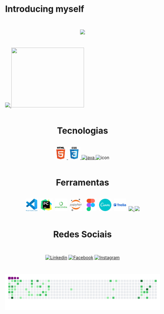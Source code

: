 # Introducing myself
<h1 align="center">  
  <a href="https://git.io/typing-svg">
    <img src="https://readme-typing-svg.herokuapp.com/?lines=Hello+World+!+👋;Nice+to+see+you!;I+am+Jessica+!;Developer+Student+SI;Welcome+to+my+page!;💻&center=true&size=30">
  </a>
</h1>
<div><br/>
  <a href="https://github.com/JesskaBasilio">
    <img src="https://github-readme-stats.vercel.app/api?username=JesskaBasilio&count_private=true&include_all_commits=true&show_icons=true&theme=highcontrast&hide_border=false&show_owner=true&locale=pt-br"/>
    <img height="195em" width="237em" src="https://github-readme-stats.vercel.app/api/top-langs/?username=JesskaBasilio&theme=highcontrast&hide_border=false&&locale=pt-br"/>
  </a>
</div><br/>


<div align="center">
  <h1> Tecnologias </h1><br>
<a href="https://www.w3schools.com/html/default.asp" target="_blanck" ref="noreferrer" title="since 2016" width="40" height="40">
<img src="https://raw.githubusercontent.com/github/explore/80688e429a7d4ef2fca1e82350fe8e3517d3494d/topics/html/html.png" alt="HTML" width="40" height="40">
</a>
<a href="https://www.w3schools.com/css/" target="_blank" rel="noreferrer" title="since 2016">
    <img src="https://raw.githubusercontent.com/devicons/devicon/master/icons/css3/css3-original-wordmark.svg" alt="css3 " width="40" height="40" />
  </a>
<a href="https://www.java.com/en/" target="_blank" rel="noreferrer" title="since 2018">
    <img src="https://upload.wikimedia.org/wikipedia/en/thumb/3/30/Java_programming_language_logo.svg/121px-Java_programming_language_logo.svg.png" alt="java " width="40" height="40" />
  </a>
 <a><img src="https://techstack-generator.vercel.app/mysql-icon.svg" alt="icon" width="40" height="40" />&nbsp;</a> 
</div><br>


<div align="center">
  <h1>Ferramentas</h1><br>
 <img src="https://github.com/devicons/devicon/blob/master/icons/vscode/vscode-original-wordmark.svg" title="vscode" alt="vscode" width="40" height="40"/>&nbsp;
 <img src="https://github.com/devicons/devicon/blob/master/icons/pycharm/pycharm-original.svg" title="pycharm" alt="pycharm" width="40" height="40"/>&nbsp;
 <img src="https://github.com/devicons/devicon/blob/master/icons/anaconda/anaconda-original-wordmark.svg" title="anaconda alt="anaconda" width="40" height="40"/>&nbsp;
 <img src="https://github.com/devicons/devicon/blob/master/icons/jupyter/jupyter-original-wordmark.svg" title="jupyter" alt="jupyter" width="40" height="40"/>&nbsp;
 <img src="https://github.com/devicons/devicon/blob/master/icons/figma/figma-original.svg" title="figma" alt="figma" width="40" height="40"/>&nbsp;
 <img src="https://github.com/devicons/devicon/blob/master/icons/canva/canva-original.svg" title="canva" alt="canva" width="40" height="40"/>&nbsp;
 <img src="https://github.com/devicons/devicon/blob/master/icons/trello/trello-plain-wordmark.svg" title="ftrello" alt="trello" width="40" height="40"/>&nbsp;
 <a href="https://git-scm.com/" target="_blank"> <img src="https://img.icons8.com/color/48/000000/git.png"/> </a>
 <a href="https://github.com/" target="_blank"> <img src="https://img.icons8.com/fluency/48/000000/github.png"/> </a>
</div>
</br>

<div align="center">  
<h1>Redes Sociais</h1><br>
  
[![Linkedin](https://img.shields.io/badge/LinkedIn-0077B5?style=for-the-badge&logo=linkedin&logoColor=white)](https://www.linkedin.com/in/jessica-lima-basilio-598861221/)
[![Facebook](https://img.shields.io/badge/Facebook-1877F2?style=for-the-badge&logo=facebook&logoColor=white)](https://www.facebook.com/jessica.l.basilio/)
[![Instagram](https://img.shields.io/badge/Instagram-E4405F?style=for-the-badge&logo=instagram&logoColor=white)](https://www.instagram.com/jesskabasilio/)
</div>
</br>


![snake gif](https://github.com/JesskaBasilio/JesskaBasilio/blob/output/github-contribution-grid-snake.gif)


